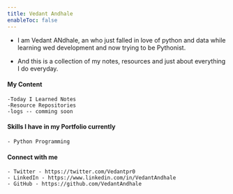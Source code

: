 ```yaml
---
title: Vedant Andhale
enableToc: false
---
```


- I am Vedant ANdhale, an who just falled in love of python and data while learning wed development and now trying to be Pythonist.

- And this is a collection of my notes, resources and just about everything I do everyday.

#### My Content
    -Today I Learned Notes
    -Resource Repositories
    -logs -- comming soon

#### Skills I have in my Portfolio currently
    - Python Programming

#### Connect with me
    - Twitter - https://twitter.com/Vedantpr0
    - LinkedIn - https://www.linkedin.com/in/VedantAndhale
    - GitHub - https://github.com/VedantAndhale